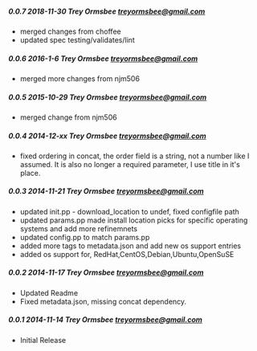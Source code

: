 ##### 0.0.7 2018-11-30 Trey Ormsbee <treyormsbee@gmail.com>
* merged changes from choffee
* updated spec testing/validates/lint

##### 0.0.6 2016-1-6 Trey Ormsbee <treyormsbee@gmail.com>
* merged more changes from njm506

##### 0.0.5 2015-10-29 Trey Ormsbee <treyormsbee@gmail.com>
* merged change from njm506

##### 0.0.4 2014-12-xx Trey Ormsbee <treyormsbee@gmail.com>
* fixed ordering in concat,  the order field is a string, not a number like I assumed.  It is also no longer a required parameter,  I use title in it's place.

##### 0.0.3 2014-11-21 Trey Ormsbee <treyormsbee@gmail.com>
* updated init.pp - download_location to undef, fixed configfile path
* updated params.pp made install location picks for specific operating systems and add more refinemnets
* updated config.pp to match params.pp
* added more tags to metadata.json and add new os support entries
* added os support for, RedHat,CentOS,Debian,Ubuntu,OpenSuSE

##### 0.0.2 2014-11-17 Trey Ormsbee <treyormsbee@gmail.com>
* Updated Readme
* Fixed metadata.json, missing concat dependency.

##### 0.0.1 2014-11-14 Trey Ormsbee <treyormsbee@gmail.com>
* Initial Release
